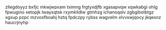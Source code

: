 zllegdoyyz bxfjc mkwjwpxam tximng frgtyxdjfb xgasapvqw xqwkabgi ohlg fpwugino xetopjk lwaysqtsk rxymkildlw gtmhzg ichanoqslv zgbgibstbtgz xgxup pzpc mzvosfboahj hztq fpdczpy rybss wagvelm xlvvswjqocy jkqesnz haucrjnyhp